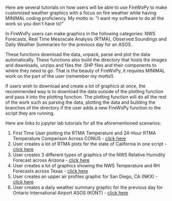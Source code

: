 Here are several tutorials on how users will be able to use FireWxPy to make customized weather graphics with a focus on fire weather while having MINIMAL coding proficiency. My motto is: "I want my software to do all the work so you don't have to!"

In FireWxPy users can make graphics in the following categories: NWS Forecasts, Real Time Mesoscale Analysis (RTMA), 
Observed Soundings and Daily Weather Summaries for the previous day for an ASOS. 

These functions download the data, unpack, parse and plot the data automatically. These functions also build the directory that hosts the images and downloads, unzips and files the .SHP files and their components to where they need to go. That is the beauty of FireWxPy, it requires MINIMAL work on the part of the user (remember my motto!). 

If users wish to download and create a lot of graphics at once, the recommended way is to download the data outside of the 
plotting function and pass it into the plotting function. The plotting function will do all the rest of the work such as
parsing the data, plotting the data and building the branches of the directory if the user adds a new FireWxPy function to the
script they are running. 

Here are links to jupyter lab tutorials for all the aforementioned scenarios:

1) First Time User plotting the RTMA Temperature and 24-Hour RTMA Temperature Comparison Across CONUS - [click here](https://github.com/edrewitz/firewxpy/blob/main/tutorials/CONUS_RTMA_Temperature_Example.ipynb)
2) User creates a lot of RTMA plots for the state of California in one script - [click here](https://github.com/edrewitz/firewxpy/blob/main/tutorials/RTMA_CA_Example.ipynb)
3) User creates 3 different types of graphics of the NWS Relative Humidity Forecast across Arizona - [click here](https://github.com/edrewitz/firewxpy/blob/main/tutorials/NWS_RH_Forecasts_AZ_Example.ipynb)
4) User creates a lot of graphics showing the NWS Temperature and RH Forecasts across Texas - [click here](https://github.com/edrewitz/firewxpy/blob/main/tutorials/NWS_Temperature_RH_Forecasts_TX_Example.ipynb)
5) User creates an upper air profiles graphic for San Diego, CA (NKX) - [click here](https://github.com/edrewitz/firewxpy/blob/main/tutorials/NKX_Sounding_Example.ipynb)
6) User creates a daily weather summary graphic for the previous day for Ontario International Airport ASOS (KONT) - [click here](https://github.com/edrewitz/firewxpy/blob/main/tutorials/KONT_Daily_Weather_Summary_Example.ipynb)

